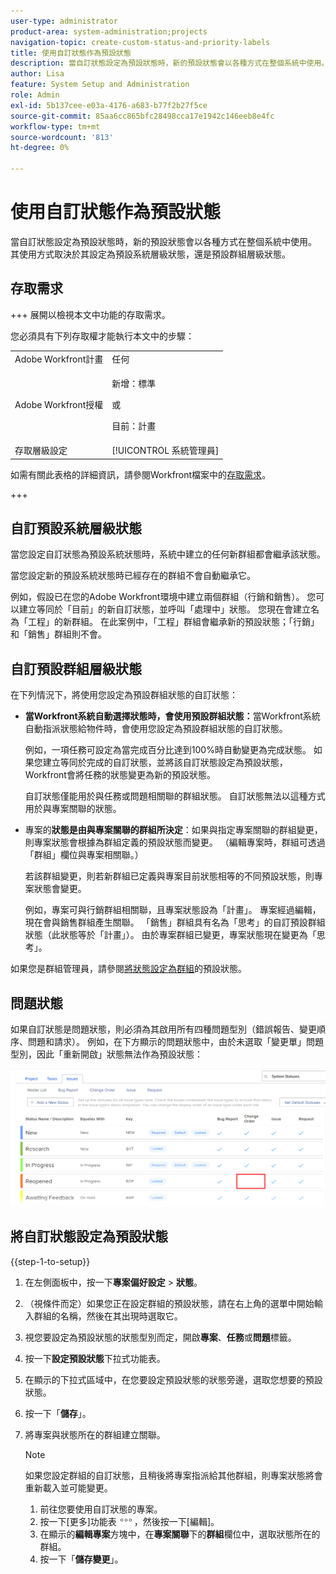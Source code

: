 ```yaml
---
user-type: administrator
product-area: system-administration;projects
navigation-topic: create-custom-status-and-priority-labels
title: 使用自訂狀態作為預設狀態
description: 當自訂狀態設定為預設狀態時，新的預設狀態會以各種方式在整個系統中使用。 其使用方式取決於其設定為預設系統層級狀態，還是預設群組層級狀態。
author: Lisa
feature: System Setup and Administration
role: Admin
exl-id: 5b137cee-e03a-4176-a683-b77f2b27f5ce
source-git-commit: 85aa6cc865bfc28498cca17e1942c146eeb8e4fc
workflow-type: tm+mt
source-wordcount: '813'
ht-degree: 0%

---
```


# 使用自訂狀態作為預設狀態

當自訂狀態設定為預設狀態時，新的預設狀態會以各種方式在整個系統中使用。 其使用方式取決於其設定為預設系統層級狀態，還是預設群組層級狀態。

## 存取需求

+++ 展開以檢視本文中功能的存取需求。

您必須具有下列存取權才能執行本文中的步驟：

<table style="table-layout:auto"> 
 <col> 
 <col> 
 <tbody> 
  <tr> 
   <td role="rowheader">Adobe Workfront計畫</td> 
   <td>任何</td> 
  </tr> 
  <tr> 
   <td role="rowheader">Adobe Workfront授權</td> 
   <td>
     <p>新增：標準</p>
     <p>或</p>
     <p>目前：計畫</p>
   </td> 
  </tr> 
  <tr> 
   <td role="rowheader">存取層級設定</td> 
   <td>[!UICONTROL 系統管理員]</td>
  </tr> 
 </tbody> 
</table>

如需有關此表格的詳細資訊，請參閱Workfront檔案中的[存取需求](/help/quicksilver/administration-and-setup/add-users/access-levels-and-object-permissions/access-level-requirements-in-documentation.md)。

+++

## 自訂預設系統層級狀態

當您設定自訂狀態為預設系統狀態時，系統中建立的任何新群組都會繼承該狀態。

當您設定新的預設系統狀態時已經存在的群組不會自動繼承它。

例如，假設已在您的Adobe Workfront環境中建立兩個群組（行銷和銷售）。 您可以建立等同於「目前」的新自訂狀態，並呼叫「處理中」狀態。 您現在會建立名為「工程」的新群組。 在此案例中，「工程」群組會繼承新的預設狀態；「行銷」和「銷售」群組則不會。

## 自訂預設群組層級狀態

在下列情況下，將使用您設定為預設群組狀態的自訂狀態：

* **當Workfront系統自動選擇狀態時，會使用預設群組狀態：**&#x200B;當Workfront系統自動指派狀態給物件時，會使用您設定為預設群組狀態的自訂狀態。

  例如，一項任務可設定為當完成百分比達到100%時自動變更為完成狀態。 如果您建立等同於完成的自訂狀態，並將該自訂狀態設定為預設狀態，Workfront會將任務的狀態變更為新的預設狀態。

  自訂狀態僅能用於與任務或問題相關聯的群組狀態。 自訂狀態無法以這種方式用於與專案關聯的狀態。

* 專案的&#x200B;**狀態是由與專案關聯的群組所決定**：如果與指定專案關聯的群組變更，則專案狀態會根據為群組定義的預設狀態而變更。 （編輯專案時，群組可透過「群組」欄位與專案相關聯。）

  若該群組變更，則若新群組已定義與專案目前狀態相等的不同預設狀態，則專案狀態會變更。

  例如，專案可與行銷群組相關聯，且專案狀態設為「計畫」。 專案經過編輯，現在會與銷售群組產生關聯。 「銷售」群組具有名為「思考」的自訂預設群組狀態（此狀態等於「計畫」）。 由於專案群組已變更，專案狀態現在變更為「思考」。

如果您是群組管理員，請參閱[將狀態設定為群組](/help/quicksilver/administration-and-setup/manage-groups/manage-group-statuses/use-custom-statuses-as-default-statuses-group.md)的預設狀態。

## 問題狀態

如果自訂狀態是問題狀態，則必須為其啟用所有四種問題型別（錯誤報告、變更順序、問題和請求）。 例如，在下方顯示的問題狀態中，由於未選取「變更單」問題型別，因此「重新開啟」狀態無法作為預設狀態：

![所有問題型別已啟用](assets/all-4-issue-types-enabled.png)

## 將自訂狀態設定為預設狀態

{{step-1-to-setup}}

1. 在左側面板中，按一下&#x200B;**專案偏好設定** > **狀態**。
1. （視條件而定）如果您正在設定群組的預設狀態，請在右上角的選單中開始輸入群組的名稱，然後在其出現時選取它。
1. 視您要設定為預設狀態的狀態型別而定，開啟&#x200B;**專案**、**任務**&#x200B;或&#x200B;**問題**&#x200B;標籤。
1. 按一下&#x200B;**設定預設狀態**&#x200B;下拉式功能表。
1. 在顯示的下拉式區域中，在您要設定預設狀態的狀態旁邊，選取您想要的預設狀態。
1. 按一下「**儲存**」。
1. 將專案與狀態所在的群組建立關聯。

   >[!NOTE]
   >
   >如果您設定群組的自訂狀態，且稍後將專案指派給其他群組，則專案狀態將會重新載入並可能變更。

   1. 前往您要使用自訂狀態的專案。
   1. 按一下[更多]功能表![更多圖示](assets/more-icon.png)，然後按一下[編輯]&#x200B;**&#x200B;**。
   1. 在顯示的&#x200B;**編輯專案**&#x200B;方塊中，在&#x200B;**專案關聯**&#x200B;下的&#x200B;**群組**&#x200B;欄位中，選取狀態所在的群組。
   1. 按一下「**儲存變更**」。
